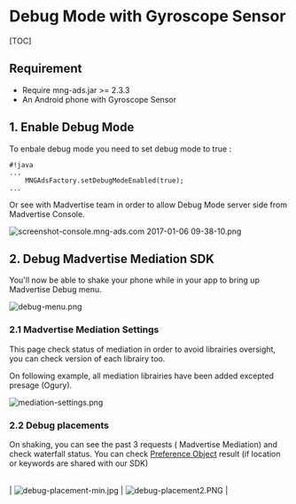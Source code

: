 # Debug Mode with Gyroscope Sensor


[TOC]

## Requirement

 - Require mng-ads.jar >= 2.3.3
 - An Android phone with Gyroscope Sensor


## 1. Enable Debug Mode
To enbale debug mode you need to set debug mode to true :

```
#!java
...
    MNGAdsFactory.setDebugModeEnabled(true);
...
```

Or see with Madvertise team in order to allow Debug Mode server side from Madvertise Console.

![screenshot-console.mng-ads.com 2017-01-06 09-38-10.png](https://bitbucket.org/repo/aen579/images/1429524612-screenshot-console.mng-ads.com%202017-01-06%2009-38-10.png)


## 2. Debug Madvertise Mediation SDK

You'll now be able to shake your phone while in your app to bring up Madvertise Debug menu.

![debug-menu.png](https://bitbucket.org/repo/GyRXRR/images/2129476937-debug-menu.png)

### 2.1 Madvertise Mediation Settings

This page check status of mediation in order to avoid librairies oversight, you can check version of each librairy too.

On following example, all mediation librairies have been added excepted presage (Ogury).

![mediation-settings.png](https://bitbucket.org/repo/GyRXRR/images/2114839361-mediation-settings.png)


### 2.2 Debug placements

On shaking, you can see the past 3 requests ( Madvertise Mediation) and check waterfall status. You can check [Preference Object] result (if location or keywords are shared with our SDK)

|      |    |
| --------|---------|
| 
![debug-placement-min.jpg](https://bitbucket.org/repo/aen579/images/495917987-debug-placement-min.jpg)  | ![debug-placement2.PNG](https://bitbucket.org/repo/aen579/images/843601529-debug-placement2.PNG)   |




[Manual Install]:https://bitbucket.org/mngcorp/mngads-demo-ios/wiki/Home#markdown-header-manual-install
[through pod "MNGAds"]:https://bitbucket.org/mngcorp/mngads-demo-ios/wiki/Using%20CocoaPods
[Preference Object]:https://bitbucket.org/mngcorp/mngads-demo-ios/wiki/Home#markdown-header-preferences-object